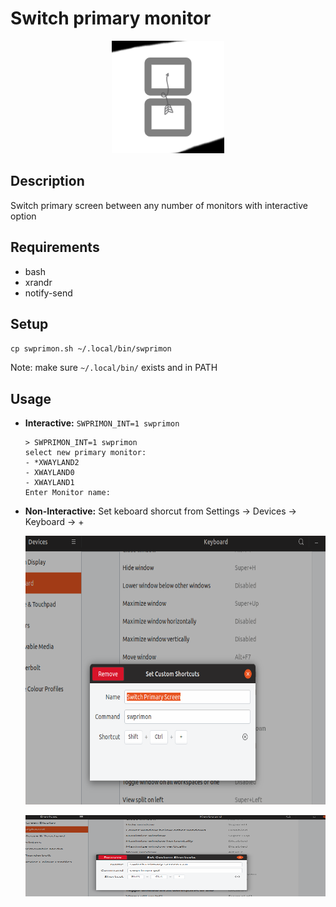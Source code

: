 # Switch primary monitor
<p align="center">
<img src="logo.png" width=180 height=180>
</p>

## Description
Switch primary screen between any number of monitors with interactive option

## Requirements
- bash
- xrandr
- notify-send

## Setup
`cp swprimon.sh ~/.local/bin/swprimon`

Note: make sure `~/.local/bin/` exists and in PATH

## Usage
- **Interactive:** `SWPRIMON_INT=1 swprimon`
  ```
  > SWPRIMON_INT=1 swprimon
  select new primary monitor:
  - *XWAYLAND2
  - XWAYLAND0
  - XWAYLAND1
  Enter Monitor name:
  ```
- **Non-Interactive:** Set keboard shorcut from Settings -> Devices -> Keyboard -> +
  
  <p align="center">
  <img src="img2.png" width=620 height=430>
  </p>

  <p align="center">
  <img src="img.png" width=620 height=130>
  </p>


  